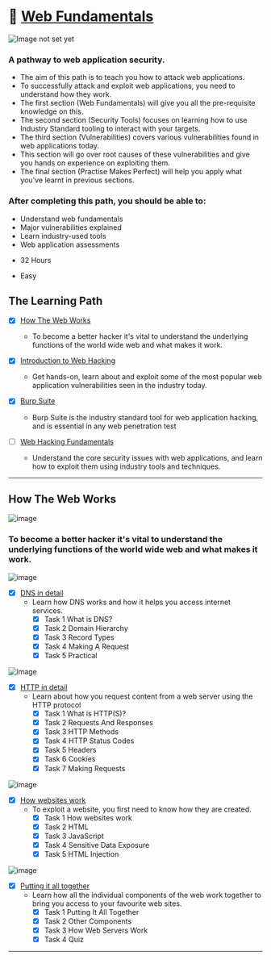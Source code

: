 # 🔰 [Web Fundamentals](https://tryhackme.com/path-action/web/join)

![Image not set yet](https://assets.tryhackme.com/img/paths/web.jpg)

### A pathway to web application security.
- The aim of this path is to teach you how to attack web applications. 
- To successfully attack and exploit web applications, you need to understand how they work. 
- The first section (Web Fundamentals) will give you all the pre-requisite knowledge on this. 
- The second section (Security Tools) focuses on learning how to use Industry Standard tooling to interact with your targets. 
- The third section (Vulnerabilities) covers various vulnerabilities found in web applications today. 
- This section will go over root causes of these vulnerabilities and give you hands on experience on exploiting them.
- The final section (Practise Makes Perfect) will help you apply what you've learnt in previous sections.

### After completing this path, you should be able to:
*   Understand web fundamentals
*   Major vulnerabilities explained
*   Learn industry-used tools
*   Web application assessments

- 32 Hours

- Easy

## The Learning Path

- [x] [How The Web Works](#how-the-web-works)
  - To become a better hacker it's vital to understand the underlying functions of the world wide web and what makes it work.

- [x] [Introduction to Web Hacking](#introduction-to-web-hacking)
  - Get hands-on, learn about and exploit some of the most popular web application vulnerabilities seen in the industry today.

- [x] [Burp Suite](#burp-suite)
  - Burp Suite is the industry standard tool for web application hacking, and is essential in any web penetration test

- [ ] [Web Hacking Fundamentals](#web-hacking-fundamentals)
  - Understand the core security issues with web applications, and learn how to exploit them using industry tools and techniques.


---

## How The Web Works

![image](https://user-images.githubusercontent.com/51442719/172670421-d86f8c8d-ec79-439b-bf5a-f69c5d64ff1f.png)

### To become a better hacker it's vital to understand the underlying functions of the world wide web and what makes it work.

![image](https://user-images.githubusercontent.com/51442719/172670840-00013d99-52df-44c6-a2df-830345c19928.png)
- [x] [DNS in detail](https://tryhackme.com/room/dnsindetail)
    - Learn how DNS works and how it helps you access internet services.
        - [x] Task 1  What is DNS?
        - [x] Task 2  Domain Hierarchy
        - [x] Task 3  Record Types
        - [x] Task 4  Making A Request
        - [x] Task 5  Practical

![image](https://user-images.githubusercontent.com/51442719/172670979-568a9f49-75fe-4544-b0b1-9c62481b8daa.png)
- [x] [HTTP in detail](https://tryhackme.com/room/httpindetail)
    - Learn about how you request content from a web server using the HTTP protocol
        - [x] Task 1  What is HTTP(S)?
        - [x] Task 2  Requests And Responses
        - [x] Task 3  HTTP Methods
        - [x] Task 4  HTTP Status Codes
        - [x] Task 5  Headers
        - [x] Task 6  Cookies
        - [x] Task 7  Making Requests

![image](https://user-images.githubusercontent.com/51442719/172671009-e5b5c093-5414-4966-a836-44d0c5a26266.png)
- [x] [How websites work](https://tryhackme.com/room/howwebsiteswork)
    - To exploit a website, you first need to know how they are created.
      - [x] Task 1  How websites work
      - [x] Task 2  HTML
      - [x] Task 3  JavaScript
      - [x] Task 4  Sensitive Data Exposure
      - [x] Task 5  HTML Injection

![image](https://user-images.githubusercontent.com/51442719/172671036-28090dd7-b737-427e-a2de-3687d0cbd503.png)
- [x] [Putting it all together](https://tryhackme.com/room/puttingitalltogether)
    - Learn how all the individual components of the web work together to bring you access to your favourite web sites.
      - [x] Task 1  Putting It All Together
      - [x] Task 2  Other Components
      - [x] Task 3  How Web Servers Work
      - [x] Task 4  Quiz

---
    
